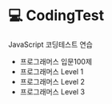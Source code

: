 # 💻 CodingTest

JavaScript 코딩테스트 연습

- 프로그래머스 입문100제
- 프로그래머스 Level 1
- 프로그래머스 Level 2
- 프로그래머스 Level 3
